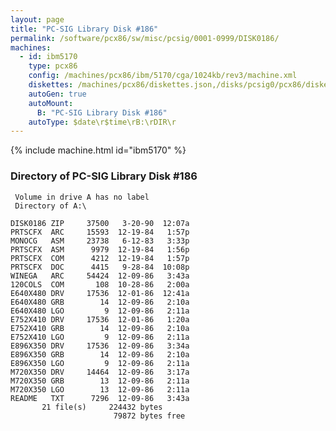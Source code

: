 ```yaml
---
layout: page
title: "PC-SIG Library Disk #186"
permalink: /software/pcx86/sw/misc/pcsig/0001-0999/DISK0186/
machines:
  - id: ibm5170
    type: pcx86
    config: /machines/pcx86/ibm/5170/cga/1024kb/rev3/machine.xml
    diskettes: /machines/pcx86/diskettes.json,/disks/pcsig0/pcx86/diskettes.json
    autoGen: true
    autoMount:
      B: "PC-SIG Library Disk #186"
    autoType: $date\r$time\rB:\rDIR\r
---
```


{% include machine.html id="ibm5170" %}

### Directory of PC-SIG Library Disk #186

     Volume in drive A has no label
     Directory of A:\

    DISK0186 ZIP     37500   3-20-90  12:07a
    PRTSCFX  ARC     15593  12-19-84   1:57p
    MONOCG   ASM     23738   6-12-83   3:33p
    PRTSCFX  ASM      9979  12-19-84   1:56p
    PRTSCFX  COM      4212  12-19-84   1:57p
    PRTSCFX  DOC      4415   9-28-84  10:08p
    WINEGA   ARC     54424  12-09-86   3:43a
    120COLS  COM       108  10-28-86   2:00a
    E640X480 DRV     17536  12-01-86  12:41a
    E640X480 GRB        14  12-09-86   2:10a
    E640X480 LGO         9  12-09-86   2:11a
    E752X410 DRV     17536  12-01-86   1:20a
    E752X410 GRB        14  12-09-86   2:10a
    E752X410 LGO         9  12-09-86   2:11a
    E896X350 DRV     17536  12-09-86   3:34a
    E896X350 GRB        14  12-09-86   2:10a
    E896X350 LGO         9  12-09-86   2:11a
    M720X350 DRV     14464  12-09-86   3:17a
    M720X350 GRB        13  12-09-86   2:11a
    M720X350 LGO        13  12-09-86   2:11a
    README   TXT      7296  12-09-86   3:43a
           21 file(s)     224432 bytes
                           79872 bytes free
